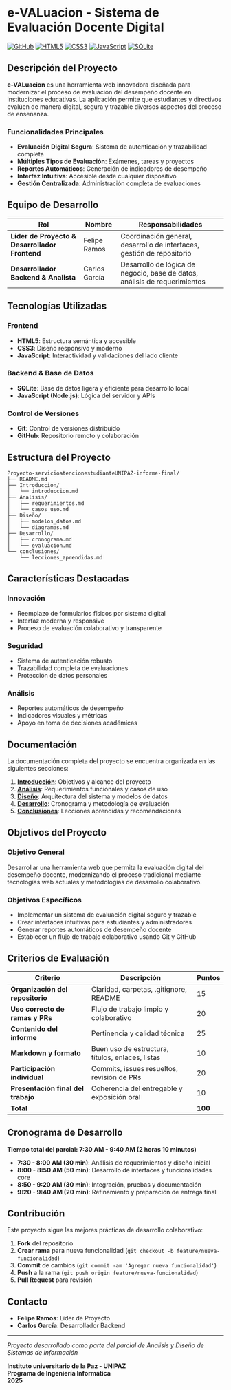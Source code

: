 # e-VALuacion - Sistema de Evaluación Docente Digital

[![GitHub](https://img.shields.io/badge/GitHub-Repository-blue?logo=github)](https://github.com)
[![HTML5](https://img.shields.io/badge/HTML5-E34F26?logo=html5&logoColor=white)](https://developer.mozilla.org/en-US/docs/Web/HTML)
[![CSS3](https://img.shields.io/badge/CSS3-1572B6?logo=css3&logoColor=white)](https://developer.mozilla.org/en-US/docs/Web/CSS)
[![JavaScript](https://img.shields.io/badge/JavaScript-F7DF1E?logo=javascript&logoColor=black)](https://developer.mozilla.org/en-US/docs/Web/JavaScript)
[![SQLite](https://img.shields.io/badge/SQLite-003B57?logo=sqlite&logoColor=white)](https://www.sqlite.org/)

## Descripción del Proyecto

**e-VALuacion** es una herramienta web innovadora diseñada para modernizar el proceso de evaluación del desempeño docente en instituciones educativas. La aplicación permite que estudiantes y directivos evalúen de manera digital, segura y trazable diversos aspectos del proceso de enseñanza.

### Funcionalidades Principales

- **Evaluación Digital Segura**: Sistema de autenticación y trazabilidad completa
- **Múltiples Tipos de Evaluación**: Exámenes, tareas y proyectos
- **Reportes Automáticos**: Generación de indicadores de desempeño
- **Interfaz Intuitiva**: Accesible desde cualquier dispositivo
- **Gestión Centralizada**: Administración completa de evaluaciones

## Equipo de Desarrollo

| Rol | Nombre | Responsabilidades |
|-----|--------|-------------------|
| **Líder de Proyecto & Desarrollador Frontend** | Felipe Ramos | Coordinación general, desarrollo de interfaces, gestión de repositorio |
| **Desarrollador Backend & Analista** | Carlos García | Desarrollo de lógica de negocio, base de datos, análisis de requerimientos |

## Tecnologías Utilizadas

### Frontend
- **HTML5**: Estructura semántica y accesible
- **CSS3**: Diseño responsivo y moderno
- **JavaScript**: Interactividad y validaciones del lado cliente

### Backend & Base de Datos
- **SQLite**: Base de datos ligera y eficiente para desarrollo local
- **JavaScript (Node.js)**: Lógica del servidor y APIs

### Control de Versiones
- **Git**: Control de versiones distribuido
- **GitHub**: Repositorio remoto y colaboración

## Estructura del Proyecto

```
Proyecto-servicioatencionestudianteUNIPAZ-informe-final/
├── README.md
├── Introduccion/
│   └── introduccion.md
├── Analisis/
│   ├── requerimientos.md
│   └── casos_uso.md
├── Diseño/
│   ├── modelos_datos.md
│   └── diagramas.md
├── Desarrollo/
│   ├── cronograma.md
│   └── evaluacion.md
└── conclusiones/
    └── lecciones_aprendidas.md
```

## Características Destacadas

### Innovación
- Reemplazo de formularios físicos por sistema digital
- Interfaz moderna y responsive
- Proceso de evaluación colaborativo y transparente

### Seguridad
- Sistema de autenticación robusto
- Trazabilidad completa de evaluaciones
- Protección de datos personales

### Análisis
- Reportes automáticos de desempeño
- Indicadores visuales y métricas
- Apoyo en toma de decisiones académicas

## Documentación

La documentación completa del proyecto se encuentra organizada en las siguientes secciones:

1. **[Introducción](./Introduccion/introduccion.md)**: Objetivos y alcance del proyecto
2. **[Análisis](./Analisis/)**: Requerimientos funcionales y casos de uso
3. **[Diseño](./Diseño/)**: Arquitectura del sistema y modelos de datos
4. **[Desarrollo](./Desarrollo/)**: Cronograma y metodología de evaluación
5. **[Conclusiones](./conclusiones/)**: Lecciones aprendidas y recomendaciones

## Objetivos del Proyecto

### Objetivo General
Desarrollar una herramienta web que permita la evaluación digital del desempeño docente, modernizando el proceso tradicional mediante tecnologías web actuales y metodologías de desarrollo colaborativo.

### Objetivos Específicos
- Implementar un sistema de evaluación digital seguro y trazable
- Crear interfaces intuitivas para estudiantes y administradores
- Generar reportes automáticos de desempeño docente
- Establecer un flujo de trabajo colaborativo usando Git y GitHub

## Criterios de Evaluación

| Criterio | Descripción | Puntos |
|----------|-------------|--------|
| **Organización del repositorio** | Claridad, carpetas, .gitignore, README | 15 |
| **Uso correcto de ramas y PRs** | Flujo de trabajo limpio y colaborativo | 20 |
| **Contenido del informe** | Pertinencia y calidad técnica | 25 |
| **Markdown y formato** | Buen uso de estructura, títulos, enlaces, listas | 10 |
| **Participación individual** | Commits, issues resueltos, revisión de PRs | 20 |
| **Presentación final del trabajo** | Coherencia del entregable y exposición oral | 10 |
| **Total** | | **100** |

## Cronograma de Desarrollo

**Tiempo total del parcial: 7:30 AM - 9:40 AM (2 horas 10 minutos)**

- **7:30 - 8:00 AM (30 min)**: Análisis de requerimientos y diseño inicial
- **8:00 - 8:50 AM (50 min)**: Desarrollo de interfaces y funcionalidades core
- **8:50 - 9:20 AM (30 min)**: Integración, pruebas y documentación
- **9:20 - 9:40 AM (20 min)**: Refinamiento y preparación de entrega final

## Contribución

Este proyecto sigue las mejores prácticas de desarrollo colaborativo:

1. **Fork** del repositorio
2. **Crear rama** para nueva funcionalidad (`git checkout -b feature/nueva-funcionalidad`)
3. **Commit** de cambios (`git commit -am 'Agregar nueva funcionalidad'`)
4. **Push** a la rama (`git push origin feature/nueva-funcionalidad`)
5. **Pull Request** para revisión

## Contacto

- **Felipe Ramos**: Líder de Proyecto
- **Carlos García**: Desarrollador Backend

---

*Proyecto desarrollado como parte del parcial de Analisis y Diseño de Sistemas de información*

**Instituto universitario de la Paz - UNIPAZ**  
**Programa de Ingeniería Informática**  
**2025**